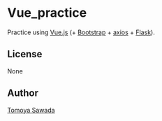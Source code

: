
# Vue_practice

Practice using
[Vue.js](https://jp.vuejs.org/) (+
[Bootstrap](https://getbootstrap.jp/) + 
[axios](https://github.com/axios/axios) + 
[Flask](https://a2c.bitbucket.io/flask/)).

## License

None

## Author

[Tomoya Sawada](https://github.com/STomoya)
